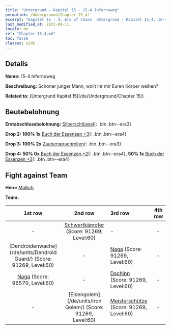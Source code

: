 ```yaml
---
title: "Untergrund - Kapitel 15 - 15-4 Infernoweg"
permalink: /Underground/Chapter 15_4/
excerpt: "Kapitel 15 - 4. Era of Chaos  Untergrund - Kapitel 15_4. 15-4 Infernoweg"
last_modified_at: 2021-04-11
locale: de
ref: "Chapter 15_4.md"
toc: false
classes: wide
---
```


## Details

 **Name:** 15-4 Infernoweg

 **Beschreibung:** Schöner junger Mann, wollt Ihr mir Euren Körper weihen?

 **Related to:** [Untergrund Kapitel 15](/de/Underground/Chapter 15/)

## Beutebelohnung

 **Erstabschlussbelohnung:** [Silberschlüssel](/de/Items/con_693/){: .btn .btn--era3}

 **Drop 2:** **100% 1x** [Buch der Essenzen +3](/de/Items/mat_60/){: .btn .btn--era4}

 **Drop 3:** **100% 2x** [Zauberspruchrollen](/de/Items/con_694/){: .btn .btn--era3}

 **Drop 4:** **50% 0x** [Buch der Essenzen +2](/de/Items/mat_53/){: .btn .btn--era4}, **50% 1x** [Buch der Essenzen +2](/de/Items/mat_53/){: .btn .btn--era4}


## Fight against Team
 **Hero:** [Mullich](/de/heroes/Mullich/)

 **Team:**


  | 1st row | 2nd row | 3rd row | 4th row |
  |:----:|:----:|:----|:----:|
  | - | [Schwertkämpfer](/de/units/Swordsman/) (Score: 91269, Level:60)  | - | - |
  | [Dendroidenwache](/de/units/Dendroid Guard/) (Score: 91269, Level:60)  | - | [Naga](/de/units/Naga/) (Score: 91269, Level:60)  | - |
  | [Naga](/de/units/Naga/) (Score: 96570, Level:60)  | - | [Dschinn](/de/units/Genie/) (Score: 91269, Level:60)  | - |
  | - | [Eisengolem](/de/units/Iron Golem/) (Score: 91269, Level:60)  | [Meisterschütze](/de/units/Sharpshooter/) (Score: 91269, Level:60)  | - |


